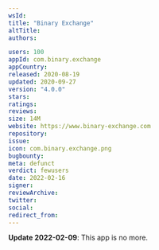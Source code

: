 ```yaml
---
wsId: 
title: "Binary Exchange"
altTitle: 
authors:

users: 100
appId: com.binary.exchange
appCountry: 
released: 2020-08-19
updated: 2020-09-27
version: "4.0.0"
stars: 
ratings: 
reviews: 
size: 14M
website: https://www.binary-exchange.com
repository: 
issue: 
icon: com.binary.exchange.png
bugbounty: 
meta: defunct
verdict: fewusers
date: 2022-02-16
signer: 
reviewArchive:
twitter: 
social:
redirect_from:
---
```


**Update 2022-02-09**: This app is no more.
